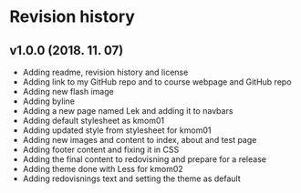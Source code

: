 Revision history
=============================

v1.0.0 (2018. 11. 07)
-----------------------------

* Adding readme, revision history and license
* Adding link to my GitHub repo and to course webpage and GitHub repo
* Adding new flash image
* Adding byline
* Adding a new page named Lek and adding it to navbars
* Adding default stylesheet as kmom01  
* Adding updated style from stylesheet for kmom01
* Adding new images and content to index, about and test page
* Adding footer content and fixing it in CSS
* Adding the final content to redovisning and prepare for a release
* Adding theme done with Less for kmom02
* Adding redovisnings text and setting the theme as default
